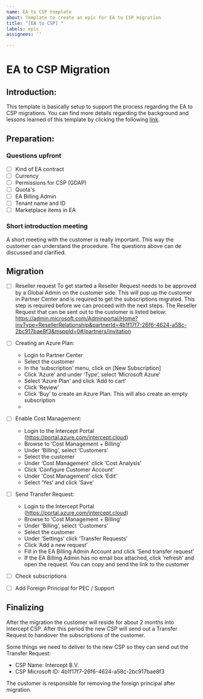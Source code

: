 ```yaml
---
name: EA to CSP template
about: Template to create an epic for EA to CSP migration
title: "[EA to CSP] "
labels: epic
assignees: ''

---
```


# EA to CSP Migration 

## Introduction:
This template is basically setup to support the process regarding the EA to CSP migrations. You can find more details regarding the background and lessons learned of this template by clicking the following [link](https://interceptbv.sharepoint.com/:w:/g/intercept/EdURyurgLxRMuFJHO3eNPdwBy3QS2nLKF5WCXko73yufMw?e=LSX1ch).

## Preparation: 

### Questions upfront
- [ ] Kind of EA contract
- [ ] Currency 
- [ ] Permissions for CSP (GDAP)
- [ ] Quota's 
- [ ] EA Billing Admin
- [ ] Tenant name and ID
- [ ] Marketplace items in EA

### Short introduction meeting
A short meeting with the customer is really important. This way the customer can understand the procedure. The questions above can de discussed and clarified.

## Migration
- [ ] Reseller request
To get started a Reseller Request needs to be approved by a Global Admin on the customer side. This will pop up the customer in Partner Center and is required to get the subscriptions migrated. This step is required before we can proceed with the next steps. The Reseller Request that can be sent out to the customer is listed below:
https://admin.microsoft.com/Adminportal/Home?invType=ResellerRelationship&partnerId=4b1f17f7-26f6-4624-a58c-2bc917bae8f3&msppId=0#/partners/invitation

- [ ] Creating an Azure Plan:
   - Login to Partner Center
   - Select the customer
   - In the ‘subscription’ menu, click on [New Subscription]
   - Click ‘Azure’ and under ‘Type’, select ‘Microsoft Azure’
   - Select ‘Azure Plan’ and click ‘Add to cart’
   - Click ‘Review’
   - Click ‘Buy’ to create an Azure Plan. This will also create an empty subscription
   -
- [ ] Enable Cost Management:
   - Login to the Intercept Portal (https://portal.azure.com/intercept.cloud) 
   - Browse to ‘Cost Management + Billing’
   - Under ‘Billing’, select ‘Customers’
   - Select the customer
   - Under ‘Cost Management’ click ‘Cost Analysis’
   - Click ‘Configure Customer Account’
   - Under 'Cost Management’ click ‘Edit’
   - Select ‘Yes’ and click ‘Save’
   
- [ ] Send Transfer Request:
   - Login to the Intercept Portal (https://portal.azure.com/intercept.cloud) 
   - Browse to ‘Cost Management + Billing’
   - Under ‘Billing’, select ‘Customers’
   - Select the customer
   - Under ‘Settings’ click ‘Transfer Requests’
   - Click ‘Add a new request’
   - Fill in the EA Billing Admin Account and click ‘Send transfer request’
   - If the EA Billing Admin has no email box attached, click ‘refresh’ and open the request. You can copy and send the link to the customer

- [ ] Check subscriptions
- [ ] Add Foreign Principal for PEC / Support

## Finalizing

After the migration the customer will reside for about 2 months into Intercept CSP. After this period the new CSP will send out a Transfer Request to handover the subscriptions of the customer.

Some things we need to deliver to the new CSP so they can send out the Transfer Request:
-	CSP Name: Intercept B.V.
-	CSP Microsoft ID: 4b1f17f7-26f6-4624-a58c-2bc917bae8f3

The customer is responsible for removing the foreign principal after migration.

